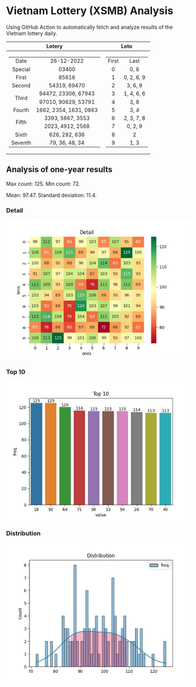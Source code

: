 # Vietnam Lottery (XSMB) Analysis

Using GitHub Action to automatically fetch and analyze results of the Vietnam lottery daily.

| Lotery      | Loto |
| :-----------: | :-----------: |
| <table><tr><td>Date</td><td>26-12-2022</td></tr><tr><td>Special</td><td>03400</td></tr><tr><td>First</td><td>85616</td></tr><tr><td>Second</td><td>54319, 69470</td></tr><tr><td rowspan="2">Third</td><td>94472, 23306, 67943</td></tr><tr><td>97010, 90629, 53791</td></tr><tr><td>Fourth</td><td>1662, 2354, 1631, 0863</td></tr><tr><td rowspan="2">Fifth</td><td>3393, 5667, 3553</td></tr><tr><td>2023, 4912, 2568</td></tr><tr><td>Sixth</td><td>626, 282, 636</td></tr><tr><td>Seventh</td><td>79, 36, 48, 34</td></tr></table> | <table><tr><td>First</td><td>Last</td></tr><tr><td>0</td><td>0, 6</td></tr><tr><td>1</td><td>0, 2, 6, 9</td></tr><tr><td>2</td><td>3, 6, 9</td></tr><tr><td>3</td><td>1, 4, 6, 6</td></tr><tr><td>4</td><td>3, 8</td></tr><tr><td>5</td><td>3, 4</td></tr><tr><td>6</td><td>2, 3, 7, 8</td></tr><tr><td>7</td><td>0, 2, 9</td></tr><tr><td>8</td><td>2</td></tr><tr><td>9</td><td>1, 3</td></tr></table> |

<h2>Analysis of one-year results</h2>

Max count: 125. Min count: 72.

Mean: 97.47. Standard deviation: 11.4.

<h3>Detail</h3>

![Detail](images/heatmap.jpg)

<h3>Top 10</h3>

![Top 10](images/top-10.jpg)

<h3>Distribution</h3>

![Distribution](images/distribution.jpg)
